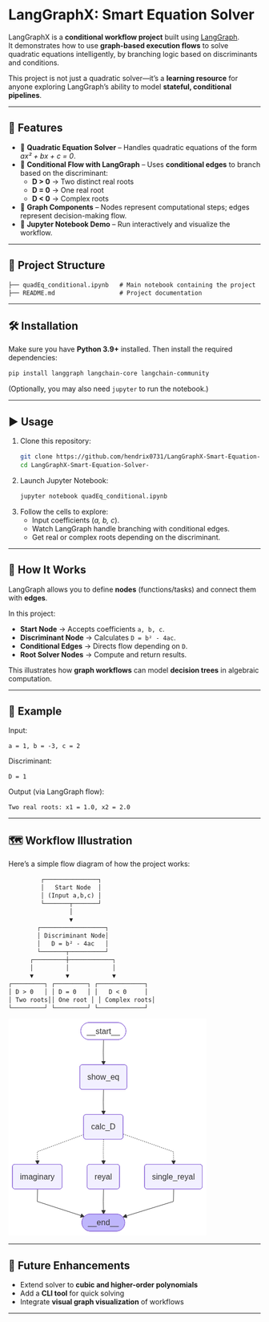 # LangGraphX: Smart Equation Solver  

LangGraphX is a **conditional workflow project** built using [LangGraph](https://github.com/langchain-ai/langgraph).  
It demonstrates how to use **graph-based execution flows** to solve quadratic equations intelligently, by branching logic based on discriminants and conditions.  

This project is not just a quadratic solver—it’s a **learning resource** for anyone exploring LangGraph’s ability to model **stateful, conditional pipelines**.  

---

## 🚀 Features
- 📐 **Quadratic Equation Solver** – Handles quadratic equations of the form *ax² + bx + c = 0*.  
- 🔀 **Conditional Flow with LangGraph** – Uses **conditional edges** to branch based on the discriminant:
  - **D > 0** → Two distinct real roots  
  - **D = 0** → One real root  
  - **D < 0** → Complex roots  
- 🧩 **Graph Components** – Nodes represent computational steps; edges represent decision-making flow.  
- 📒 **Jupyter Notebook Demo** – Run interactively and visualize the workflow.  

---

## 📂 Project Structure
```
├── quadEq_conditional.ipynb   # Main notebook containing the project
├── README.md                  # Project documentation
```

---

## 🛠️ Installation
Make sure you have **Python 3.9+** installed. Then install the required dependencies:

```bash
pip install langgraph langchain-core langchain-community
```

(Optionally, you may also need `jupyter` to run the notebook.)

---

## ▶️ Usage
1. Clone this repository:
   ```bash
   git clone https://github.com/hendrix0731/LangGraphX-Smart-Equation-Solver-.git
   cd LangGraphX-Smart-Equation-Solver-
   ```
2. Launch Jupyter Notebook:
   ```bash
   jupyter notebook quadEq_conditional.ipynb
   ```
3. Follow the cells to explore:
   - Input coefficients (*a, b, c*).  
   - Watch LangGraph handle branching with conditional edges.  
   - Get real or complex roots depending on the discriminant.  

---

## 🔎 How It Works
LangGraph allows you to define **nodes** (functions/tasks) and connect them with **edges**.  

In this project:  
- **Start Node** → Accepts coefficients `a, b, c`.  
- **Discriminant Node** → Calculates `D = b² - 4ac`.  
- **Conditional Edges** → Directs flow depending on `D`.  
- **Root Solver Nodes** → Compute and return results.  

This illustrates how **graph workflows** can model **decision trees** in algebraic computation.  

---

## 📖 Example
Input:  
```
a = 1, b = -3, c = 2
```

Discriminant:  
```
D = 1
```

Output (via LangGraph flow):  
```
Two real roots: x1 = 1.0, x2 = 2.0
```

---

## 🗺️ Workflow Illustration
Here’s a simple flow diagram of how the project works:

```
         ┌───────────────┐
         │   Start Node  │
         │ (Input a,b,c) │
         └───────┬───────┘
                 │
                 ▼
        ┌──────────────────┐
        │ Discriminant Node│
        │   D = b² - 4ac   │
        └───────┬──────────┘
      ┌─────────┼────────────┐
      │         │            │
      ▼         ▼            ▼
┌─────────┐ ┌─────────┐ ┌─────────────┐
│ D > 0   │ │ D = 0   │ │   D < 0     │
│ Two roots││ One root │ │ Complex roots│
└─────────┘ └─────────┘ └─────────────┘
```
![Workflow Illustration](graph.png)

---

## 📌 Future Enhancements
- Extend solver to **cubic and higher-order polynomials**  
- Add a **CLI tool** for quick solving  
- Integrate **visual graph visualization** of workflows  

---
